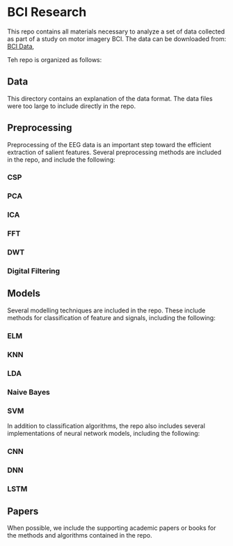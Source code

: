# __BCI Research__

This repo contains all materials necessary to analyze a set of data collected as part of a study on motor imagery BCI. The data can be downloaded from: [BCI Data](https://figshare.com/collections/A_large_electroencephalographic_motor_imagery_dataset_for_electroencephalographic_brain_computer_interfaces/3917698),

Teh repo is organized as follows:

## Data
This directory contains an explanation of the data format. The data files were too large to include directly in the repo.

## Preprocessing
Preprocessing of the EEG data is an important step toward the efficient extraction of salient features. Several preprocessing methods are included in the repo, and include the following:

### CSP


### PCA

### ICA

### FFT

### DWT

### Digital Filtering

## Models
Several modelling techniques are included in the repo. These include methods for classification of feature and signals, including the following:

### ELM

### KNN

### LDA

### Naive Bayes

### SVM

In addition to classification algorithms, the repo also includes several implementations of neural network models, including the following:

### CNN

### DNN

### LSTM
 

## Papers
When possible, we include the supporting academic papers or books for the methods and algorithms contained in the repo.
